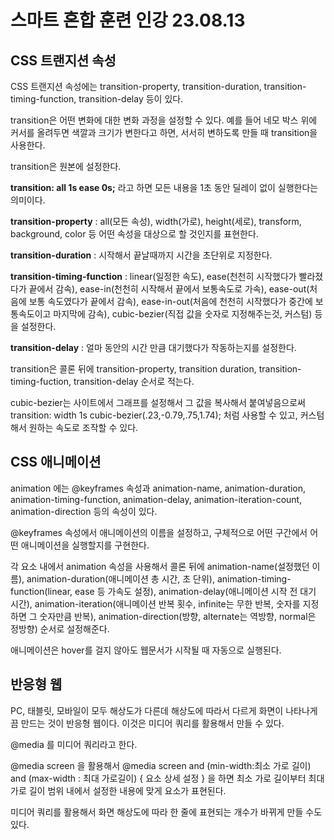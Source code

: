 # 스마트 혼합 훈련 인강 23.08.13

## CSS 트랜지션 속성

CSS 트랜지션 속성에는 transition-property, transition-duration, transition-timing-function, transition-delay 등이 있다.

transition은 어떤 변화에 대한 변화 과정을 설정할 수 있다. 예를 들어 네모 박스 위에 커서를 올려두면 색깔과 크기가 변한다고 하면, 서서히 변하도록 만들 때 transition을 사용한다.

transition은 원본에 설정한다.

**transition: all 1s ease 0s;** 라고 하면 모든 내용을 1초 동안 딜레이 없이 실행한다는 의미이다.

**transition-property** : all(모든 속성), width(가로), height(세로), transform, background, color 등 어떤 속성을 대상으로 할 것인지를 표현한다.

**transition-duration** : 시작해서 끝날때까지 시간을 초단위로 지정한다.

**transition-timing-function** : linear(일정한 속도), ease(천천히 시작했다가 빨라졌다가 끝에서 감속), ease-in(천천히 시작해서 끝에서 보통속도로 가속), ease-out(처음에 보통 속도였다가 끝에서 감속), ease-in-out(처음에 천천히 시작했다가 중간에 보통속도이고 마지막에 감속), cubic-bezier(직접 값을 숫자로 지정해주는것, 커스텀) 등을 설정한다.

**transition-delay** : 얼마 동안의 시간 만큼 대기했다가 작동하는지를 설정한다.

transition은 콜론 뒤에 transition-property, transition duration, transition-timing-fuction, transition-delay 순서로 적는다.

cubic-bezier는 사이트에서 그래프를 설정해서 그 값을 복사해서 붙여넣음으로써 transition: width 1s cubic-bezier(.23,-0.79,.75,1.74); 처럼 사용할 수 있고, 커스텀해서 원하는 속도로 조작할 수 있다.

## CSS 애니메이션

animation 에는 @keyframes 속성과 animation-name, animation-duration, animation-timing-function, animation-delay, animation-iteration-count, animation-direction 등의 속성이 있다.

@keyframes 속성에서 애니메이션의 이름을 설정하고, 구체적으로 어떤 구간에서 어떤 애니메이션을 실행할지를 구현한다.

각 요소 내에서 animation 속성을 사용해서 콜론 뒤에 animation-name(설정했던 이름), animation-duration(애니메이션 총 시간, 초 단위), animation-timing-function(linear, ease 등 가속도 설정), animation-delay(애니메이션 시작 전 대기 시간), animation-iteration(애니메이션 반복 횟수, infinite는 무한 반복, 숫자를 지정하면 그 숫자만큼 반복), animation-direction(방향, alternate는 역방향, normal은 정방향) 순서로 설정해준다.

애니메이션은 hover를 걸지 않아도 웹문서가 시작될 때 자동으로 실행된다.

## 반응형 웹

PC, 태블릿, 모바일이 모두 해상도가 다른데 해상도에 따라서 다르게 화면이 나타나게끔 만드는 것이 반응형 웹이다. 이것은 미디어 쿼리를 활용해서 만들 수 있다.

@media 를 미디어 쿼리라고 한다.

@media screen 을 활용해서 @media screen and (min-width:최소 가로 길이) and (max-width : 최대 가로길이) { 요소 상세 설정 } 을 하면 최소 가로 길이부터 최대 가로 길이 범위 내에서 설정한 내용에 맞게 요소가 표현된다.

미디어 쿼리를 활용해서 화면 해상도에 따라 한 줄에 표현되는 개수가 바뀌게 만들 수도 있다.